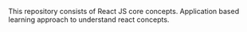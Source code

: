 This repository consists of React JS core concepts.
Application based learning approach to understand react concepts.
